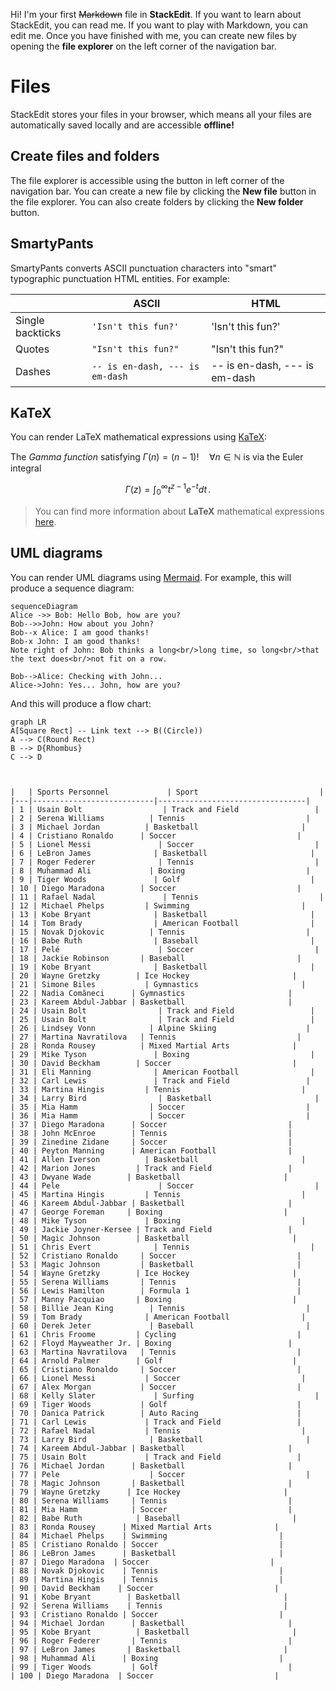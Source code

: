 Hi! I'm your first ~~Markdown~~ file in **StackEdit**. If you want to learn about StackEdit, you can read me. If you want to play with Markdown, you can edit me. Once you have finished with me, you can create new files by opening the **file explorer** on the left corner of the navigation bar.

# Files
StackEdit stores your files in your browser, which means all your files are automatically saved locally and are accessible **offline!**

## Create files and folders
The file explorer is accessible using the button in left corner of the navigation bar. You can create a new file by clicking the **New file** button in the file explorer. You can also create folders by clicking the **New folder** button.

## SmartyPants
SmartyPants converts ASCII punctuation characters into "smart" typographic punctuation HTML entities. For example:

|                |ASCII                          |HTML                         |
|----------------|-------------------------------|-----------------------------|
|Single backticks|`'Isn't this fun?'`            |'Isn't this fun?'            |
|Quotes          |`"Isn't this fun?"`            |"Isn't this fun?"            |
|Dashes          |`-- is en-dash, --- is em-dash`|-- is en-dash, --- is em-dash|

## KaTeX
You can render LaTeX mathematical expressions using [KaTeX](https://khan.github.io/KaTeX/):

The *Gamma function* satisfying $\Gamma(n) = (n-1)!\quad\forall n\in\mathbb N$ is via the Euler integral

$$
\Gamma(z) = \int_0^\infty t^{z-1}e^{-t}dt\,.
$$

> You can find more information about **LaTeX** mathematical expressions [here](http://meta.math.stackexchange.com/questions/5020/mathjax-basic-tutorial-and-quick-reference).

## UML diagrams
You can render UML diagrams using [Mermaid](https://mermaidjs.github.io/). For example, this will produce a sequence diagram:

```mermaid
sequenceDiagram
Alice ->> Bob: Hello Bob, how are you?
Bob-->>John: How about you John?
Bob--x Alice: I am good thanks!
Bob-x John: I am good thanks!
Note right of John: Bob thinks a long<br/>long time, so long<br/>that the text does<br/>not fit on a row.

Bob-->Alice: Checking with John...
Alice->John: Yes... John, how are you?
```

And this will produce a flow chart:

```mermaid
graph LR
A[Square Rect] -- Link text --> B((Circle))
A --> C(Round Rect)
B --> D{Rhombus}
C --> D



|   | Sports Personnel             | Sport                           |
|---|---------------------------|---------------------------------|
| 1 | Usain Bolt                  | Track and Field                 |
| 2 | Serena Williams          | Tennis                           |
| 3 | Michael Jordan          | Basketball                       |
| 4 | Cristiano Ronaldo      | Soccer                           |
| 5 | Lionel Messi               | Soccer                           |
| 6 | LeBron James              | Basketball                       |
| 7 | Roger Federer              | Tennis                           |
| 8 | Muhammad Ali             | Boxing                           |
| 9 | Tiger Woods               | Golf                             |
| 10 | Diego Maradona        | Soccer                           |
| 11 | Rafael Nadal               | Tennis                           |
| 12 | Michael Phelps         | Swimming                         |
| 13 | Kobe Bryant              | Basketball                       |
| 14 | Tom Brady                | American Football                |
| 15 | Novak Djokovic          | Tennis                           |
| 16 | Babe Ruth                | Baseball                         |
| 17 | Pelé                      | Soccer                           |
| 18 | Jackie Robinson       | Baseball                         |
| 19 | Kobe Bryant              | Basketball                       |
| 20 | Wayne Gretzky        | Ice Hockey                       |
| 21 | Simone Biles           | Gymnastics                       |
| 22 | Nadia Comăneci      | Gymnastics                       |
| 23 | Kareem Abdul-Jabbar | Basketball                       |
| 24 | Usain Bolt                | Track and Field                 |
| 25 | Usain Bolt                | Track and Field                 |
| 26 | Lindsey Vonn            | Alpine Skiing                    |
| 27 | Martina Navratilova   | Tennis                           |
| 28 | Ronda Rousey          | Mixed Martial Arts              |
| 29 | Mike Tyson               | Boxing                           |
| 30 | David Beckham        | Soccer                           |
| 31 | Eli Manning              | American Football                |
| 32 | Carl Lewis               | Track and Field                 |
| 33 | Martina Hingis         | Tennis                           |
| 34 | Larry Bird                | Basketball                       |
| 35 | Mia Hamm                | Soccer                           |
| 36 | Mia Hamm                | Soccer                           |
| 37 | Diego Maradona      | Soccer                           |
| 38 | John McEnroe        | Tennis                           |
| 39 | Zinedine Zidane     | Soccer                           |
| 40 | Peyton Manning      | American Football                |
| 41 | Allen Iverson          | Basketball                       |
| 42 | Marion Jones         | Track and Field                 |
| 43 | Dwyane Wade        | Basketball                       |
| 44 | Pele                      | Soccer                           |
| 45 | Martina Hingis         | Tennis                           |
| 46 | Kareem Abdul-Jabbar | Basketball                       |
| 47 | George Foreman     | Boxing                           |
| 48 | Mike Tyson             | Boxing                           |
| 49 | Jackie Joyner-Kersee | Track and Field                 |
| 50 | Magic Johnson        | Basketball                       |
| 51 | Chris Evert              | Tennis                           |
| 52 | Cristiano Ronaldo     | Soccer                           |
| 53 | Magic Johnson         | Basketball                       |
| 54 | Wayne Gretzky        | Ice Hockey                       |
| 55 | Serena Williams       | Tennis                           |
| 56 | Lewis Hamilton        | Formula 1                        |
| 57 | Manny Pacquiao       | Boxing                           |
| 58 | Billie Jean King        | Tennis                           |
| 59 | Tom Brady              | American Football                |
| 60 | Derek Jeter             | Baseball                         |
| 61 | Chris Froome         | Cycling                           |
| 62 | Floyd Mayweather Jr. | Boxing                          |
| 63 | Martina Navratilova   | Tennis                           |
| 64 | Arnold Palmer        | Golf                             |
| 65 | Cristiano Ronaldo     | Soccer                           |
| 66 | Lionel Messi           | Soccer                           |
| 67 | Alex Morgan           | Soccer                           |
| 68 | Kelly Slater             | Surfing                           |
| 69 | Tiger Woods           | Golf                             |
| 70 | Danica Patrick        | Auto Racing                      |
| 71 | Carl Lewis             | Track and Field                 |
| 72 | Rafael Nadal           | Tennis                           |
| 73 | Larry Bird              | Basketball                       |
| 74 | Kareem Abdul-Jabbar | Basketball                       |
| 75 | Usain Bolt             | Track and Field                 |
| 76 | Michael Jordan      | Basketball                       |
| 77 | Pele                    | Soccer                           |
| 78 | Magic Johnson       | Basketball                       |
| 79 | Wayne Gretzky      | Ice Hockey                       |
| 80 | Serena Williams     | Tennis                           |
| 81 | Mia Hamm            | Soccer                           |
| 82 | Babe Ruth            | Baseball                         |
| 83 | Ronda Rousey      | Mixed Martial Arts              |
| 84 | Michael Phelps    | Swimming                         |
| 85 | Cristiano Ronaldo | Soccer                           |
| 86 | LeBron James      | Basketball                       |
| 87 | Diego Maradona  | Soccer                           |
| 88 | Novak Djokovic    | Tennis                           |
| 89 | Martina Hingis    | Tennis                           |
| 90 | David Beckham    | Soccer                           |
| 91 | Kobe Bryant        | Basketball                       |
| 92 | Serena Williams    | Tennis                           |
| 93 | Cristiano Ronaldo | Soccer                           |
| 94 | Michael Jordan      | Basketball                       |
| 95 | Kobe Bryant          | Basketball                       |
| 96 | Roger Federer       | Tennis                           |
| 97 | LeBron James       | Basketball                       |
| 98 | Muhammad Ali      | Boxing                           |
| 99 | Tiger Woods         | Golf                             |
| 100 | Diego Maradona  | Soccer                           |

